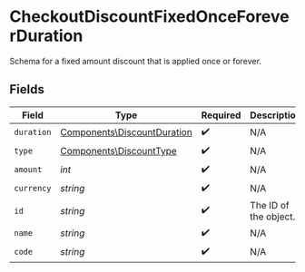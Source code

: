 # CheckoutDiscountFixedOnceForeverDuration

Schema for a fixed amount discount that is applied once or forever.


## Fields

| Field                                                                      | Type                                                                       | Required                                                                   | Description                                                                | Example                                                                    |
| -------------------------------------------------------------------------- | -------------------------------------------------------------------------- | -------------------------------------------------------------------------- | -------------------------------------------------------------------------- | -------------------------------------------------------------------------- |
| `duration`                                                                 | [Components\DiscountDuration](../../Models/Components/DiscountDuration.md) | :heavy_check_mark:                                                         | N/A                                                                        |                                                                            |
| `type`                                                                     | [Components\DiscountType](../../Models/Components/DiscountType.md)         | :heavy_check_mark:                                                         | N/A                                                                        |                                                                            |
| `amount`                                                                   | *int*                                                                      | :heavy_check_mark:                                                         | N/A                                                                        | 1000                                                                       |
| `currency`                                                                 | *string*                                                                   | :heavy_check_mark:                                                         | N/A                                                                        | usd                                                                        |
| `id`                                                                       | *string*                                                                   | :heavy_check_mark:                                                         | The ID of the object.                                                      |                                                                            |
| `name`                                                                     | *string*                                                                   | :heavy_check_mark:                                                         | N/A                                                                        |                                                                            |
| `code`                                                                     | *string*                                                                   | :heavy_check_mark:                                                         | N/A                                                                        |                                                                            |